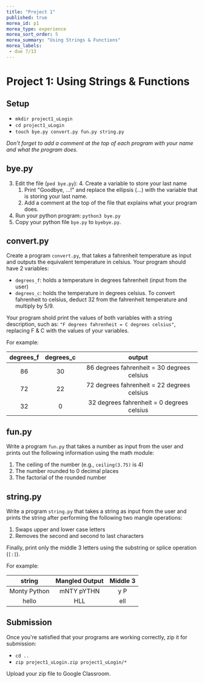 ```yaml
---
title: "Project 1"
published: true
morea_id: p1
morea_type: experience
morea_sort_order: 5
morea_summary: "Using Strings & Functions"
morea_labels:
 - due 7/13
---
```

# Project 1: Using Strings & Functions
<!--
{% include wod-times.html Rx="<10 min" Av="10-20 min" Sd="20-30 min" DNF="30+ min" %}-->

## Setup

  * `mkdir project1_uLogin`
  * `cd project1_uLogin`
  * `touch bye.py convert.py fun.py string.py`

*Don't forget to add a comment at the top of each program with your name and what the program does.*

## bye.py

3. Edit the file (`ped bye.py`):
    4. Create a variable to store your last name
    1. Print "Goodbye, ...!" and replace the ellipsis (...) with the variable that is storing your last name.
    1. Add a comment at the top of the file that explains what your program does.
4. Run your python program: `python3 bye.py`
4. Copy your python file `bye.py` to `byebye.py`.

## convert.py

Create a program `convert.py`, that takes a fahrenheit temperature as input and outputs the equivalent temperature in celsius. Your program should have 2 variables:

  * `degrees_f`: holds a temperature in degrees fahrenheit (input from the user)
  * `degrees_c`: holds the temperature in degrees celsius. To convert fahrenheit to celsius, deduct 32 from the fahrenheit temperature and multiply by 5/9.

Your program shold print the values of both variables with a string description, such as: `"F degrees fahrenheit = C degrees celsius"`, replacing F & C with the values of your variables.

For example:

| **degrees_f** | **degrees_c** | **output** |
|:---:|:---:|:---:|
| 86 | 30 | 86 degrees fahrenheit = 30 degrees celsius |
| 72 | 22 | 72 degrees fahrenheit = 22 degrees celsius |
| 32 | 0 | 32 degrees fahrenheit = 0 degrees celsius |


## fun.py

Write a program `fun.py` that takes a number as input from the user and prints out the following information using the math module:

  1. The ceiling of the number (e.g., `ceiling(3.75)` is 4)
  1. The number rounded to 0 decimal places
  1. The factorial of the rounded number


## string.py

Write a program `string.py` that takes a string as input from the user and prints the string after performing the following two mangle operations:

  1. Swaps upper and lower case letters
  1. Removes the second and second to last characters
  
Finally, print only the middle 3 letters using the substring or splice operation (`[:]`).
  
For example:

| **string** | **Mangled Output** | **Middle 3** |
|:---:|:---:|:---:|
| Monty Python | mNTY pYTHN | y P |
| hello | HLL | ell |


## Submission

Once you're satisfied that your programs are working correctly, zip it for submission:

  - `cd ..`
  - `zip project1_uLogin.zip project1_uLogin/*`

Upload your zip file to Google Classroom.
